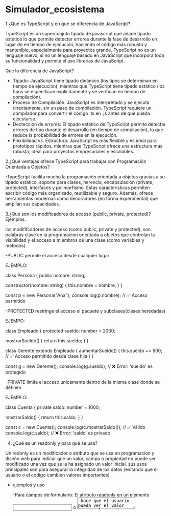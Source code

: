 # Simulador_ecosistema
1.¿Qué es TypeScript y en qué se diferencia de JavaScript?

TypeScript es un superconjuto tipado de javascript que añade tipado estetico lo que permite detectar errores durante la fase de desarrollo en lugar de en tiempo de ejecución, haciendo el código más robusto y mantenible, especialmente para proyectos grande.
TypeScript no es un lenguaje nuevo, si no un lenguaje basado en JavaScript que incorpora toda su funcionalidad y permite el uso librerias de JavaScript.

Que lo diferencia de JavaScript?
- Tipado: JavaScript tiene tipado dinámico (los tipos se determinan en tiempo de ejecución), mientras que TypeScript tiene tipado estático (los tipos se especifican explícitamente y se verifican en tiempo de compilación).
- Proceso de Compilación: JavaScript es interpretado y se ejecuta directamente, sin un paso de compilación. TypeScript requiere un compilador para convertir el código .ts en .js antes de que pueda ejecutarse.
- Decteccion de errores: El tipado estático de TypeScript permite detectar errores de tipo durante el desarrollo (en tiempo de compilación), lo que reduce la probabilidad de errores en la ejecución.
- Flexibilidad vs. Estructura: JavaScript es más flexible y es ideal para prototipos rápidos, mientras que TypeScript ofrece una estructura más robusta, ideal para proyectos empresariales y escalables.

2.¿Qué ventajas ofrece TypeScript para trabajar con Programación Orientada a Objetos?

-TypeScript facilita mucho la programación orientada a objetos gracias a su tipado estático, soporte para clases, herencia, encapsulación (private, protected), interfaces y polimorfismo. 
Estas características permiten escribir código más organizado, reutilizable y seguro. Además, ofrece herramientas modernas como decoradores (en forma experimental) que amplían sus capacidades.

3.¿Qué son los modificadores de acceso (public, private, protected)? Ejemplos.

los modififcadores de acceso (como public, private y protected), son palabras clave en la programacion orientada a objetos que controlan la visibilidad y el acceso a miembros de una clase (como variables y metodos).

-PUBLIC permite el acceso desde cualquier lugar

EJEMPLO:

class Persona {
  public nombre: string;

  constructor(nombre: string) {
    this.nombre = nombre;
  }
}

const p = new Persona("Ana");
console.log(p.nombre); // ✅ Acceso permitido

-PROTECTED restringe el acceso al paquete y subclases(clases heredadas)

EJEMPO:

class Empleado {
  protected sueldo: number = 2000;

  mostrarSueldo() {
    return this.sueldo;
  }
}

class Gerente extends Empleado {
  aumentarSueldo() {
    this.sueldo += 500; // ✅ Acceso permitido desde clase hija
  }
}

const g = new Gerente();
console.log(g.sueldo); // ❌ Error: 'sueldo' es protegido

-PRIVATE limita el acceso unicamente dentro de la misma clase donde se definen

EJEMPLO:

class Cuenta {
  private saldo: number = 1000;

  mostrarSaldo() {
    return this.saldo;
  }
}

const c = new Cuenta();
console.log(c.mostrarSaldo()); // ✅ Válido
console.log(c.saldo);          // ❌ Error: 'saldo' es privado

4. ¿Qué es un readonly y para qué se usa?

Un redonly es un modificador o atributo que se usa en programacion y diseño web para indicar que un valor, campo o propiedad no puede ser modificado una vez que se le ha asignado un valor inicial. sus usos principales son para asegurar la integridad de los datos (evitando que el usuario o el codigo cambien valores importantes) 
  - ejemplos y uso

     -Para campos de formulario: El atributo readonly en un elemento <input> o <textarea> hace que el usuario pueda ver el valor pero no lo puede        editar. Se usa para mostrar información que el usuario no debe cambiar, como un número de identificación o un resultado de un cálculo.

     -Control del flujo: Se puede usar con JavaScript para deshabilitar un campo de entrada y luego, tras una acción del usuario (como seleccionar       un    checkbox), eliminar el atributo readonly para hacerlo editable. 

5.¿Cómo se definen clases y objetos en TS?

en typescript una clase es una plantilla o plano para crear objetos, defiendo sus propiedades (variables) y metodos (funciones). un objeto es una instancia concreta 





